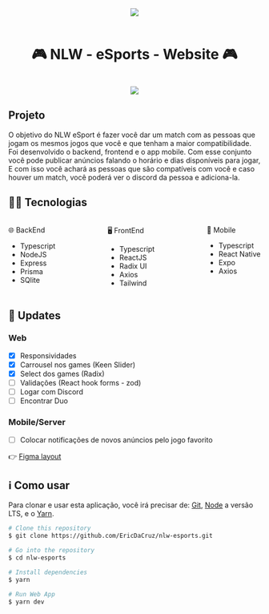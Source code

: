<div style="text-align: center" align="center">
    <img src="https://imgur.com/TPIEcFI.png" align="center" />
</div>
<br />
<h1 style="text-align: center" align="center">🎮 NLW - eSports - Website 🎮</h1>
<br />

<div style="text-align: center" align="center">
    <img src="https://imgur.com/rhqQLzi.png" align="center" />
</div>


## Projeto
<p>
   O objetivo do NLW eSport é fazer você dar um match com as pessoas que jogam os mesmos jogos que você e que tenham a maior compatibilidade. Foi desenvolvido o backend, frontend e o app mobile. Com esse conjunto você pode publicar anúncios falando o horário e dias disponíveis para jogar, E com isso você achará as pessoas que são compatíveis com você e caso houver um match, você poderá ver o discord da pessoa e adiciona-la.
</p>


## 👨‍💻 Tecnologias
<div style="display:flex; justify-content:space-between;margin-top:20px">
    <div>
        <p>🌐 BackEnd</p>
        <ul>
            <li>Typescript</li>
            <li>NodeJS</li>
            <li>Express</li>
            <li>Prisma</li>
            <li>SQlite</li>
        </ul>
    </div>
    <div>
        <p>🖥️ FrontEnd</p>
        <ul>
            <li>Typescript</li>
            <li>ReactJS</li>
            <li>Radix UI</li>
            <li>Axios</li>
            <li>Tailwind</li>
        </ul>
    </div>
    <div>
        <p>📱 Mobile</p>
        <ul>
            <li>Typescript</li>
            <li>React Native</li>
            <li>Expo</li>
            <li>Axios</li>
        </ul>
    </div>
</div>

## 📌 Updates

### Web

- [x]  Responsividades
- [x]  Carrousel nos games (Keen Slider)
- [x]  Select dos games (Radix)
- [ ]  Validações (React hook forms - zod)
- [ ]  Logar com Discord
- [ ]  Encontrar Duo

### Mobile/Server

- [ ]  Colocar notificações de novos anúncios pelo jogo favorito

<p>👉 <a href="https://www.figma.com/file/r4ClAZfvQGaZC6GIgzgilV/NLW-eSports-(Community)?node-id=0%3A1"> Figma layout </a></p>


## ℹ️ Como usar
<p>Para clonar e usar esta aplicação, você irá precisar de: <a href="https://git-scm.com/">Git</a>, <a href="https://nodejs.org/en/">Node</a> a versão LTS, e o <a href="https://yarnpkg.com/">Yarn</a>.</p>

```bash
# Clone this repository
$ git clone https://github.com/EricDaCruz/nlw-esports.git

# Go into the repository
$ cd nlw-esports

# Install dependencies
$ yarn

# Run Web App
$ yarn dev
```
